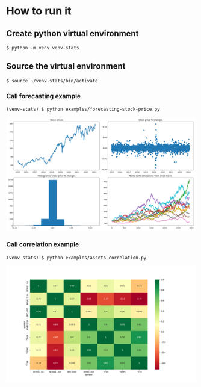 # How to run it

## Create python virtual environment
```
$ python -m venv venv-stats
```

## Source the virtual environment 
```
$ source ~/venv-stats/bin/activate
```

### Call forecasting example
```
(venv-stats) $ python examples/forecasting-stock-price.py 
```

![Forrcasting example output](doc/forecasting.png "Forecasting example")

### Call correlation example
```
(venv-stats) $ python examples/assets-correlation.py
```

![Correlation example output](doc/correlation.png "Correlation example")
